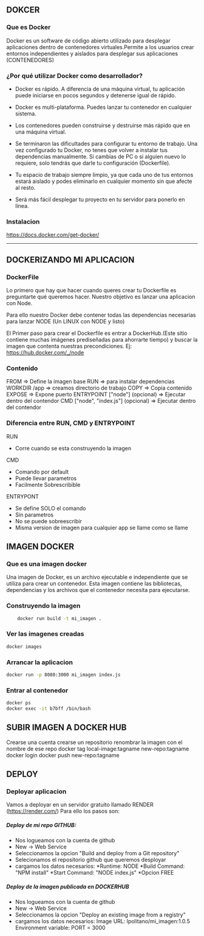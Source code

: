 ## DOKCER

### Que es Docker

Docker es un software de código abierto utilizado para desplegar aplicaciones dentro de contenedores virtuales.Permite a los usuarios crear entornos independientes y aislados para desplegar sus aplicaciones (CONTENEDORES)

### ¿Por qué utilizar Docker como desarrollador?

- Docker es rápido. A diferencia de una máquina virtual, tu aplicación puede iniciarse en pocos segundos y detenerse igual de rápido.

- Docker es multi-plataforma. Puedes lanzar tu contenedor en cualquier sistema.

- Los contenedores pueden construirse y destruirse más rápido que en una máquina virtual.

- Se terminaron las dificultades para configurar tu entorno de trabajo. Una vez configurado tu Docker, no tenes  que volver a instalar tus dependencias manualmente. Si cambias de PC o si alguien nuevo lo requiere, solo tendrás que darle tu configuración (Dockerfile).

- Tu espacio de trabajo siempre limpio, ya que cada uno de tus entornos estará aislado y podes eliminarlo en cualquier momento sin que afecte al resto.

- Será más fácil desplegar tu proyecto en tu servidor para ponerlo en línea.

### Instalacion

https://docs.docker.com/get-docker/

-------------------------------------------------------

## DOCKERIZANDO MI APLICACION

### DockerFile

Lo primero que hay que hacer cuando queres crear tu Dockerfile es preguntarte qué queremos hacer. Nuestro objetivo es lanzar una aplicacion con Node.

Para ello nuestro Docker debe contener todas las dependencias necesarias para lanzar NODE (Un LINUX con NODE y listo)

El Primer paso para crear el Dockerfile es entrar a DockerHub.(Este sitio contiene muchas imágenes prediseñadas para ahorrarte tiempo) y buscar la imagen que contenta nuestras precondiciones. Ej: https://hub.docker.com/_/node

### Contenido

FROM => Define la imagen base
RUN => para instalar dependencias
WORKDIR /app => creamos directorio de trabajo
COPY => Copia contenido
EXPOSE => Expone puerto
ENTRYPOINT ["node"] (opcional)  => Ejecutar dentro del contendor
CMD ["node", "index.js"] (opcional) => Ejecutar dentro del contendor

### Diferencia entre RUN, CMD y ENTRYPOINT

RUN

- Corre cuando se esta construyendo la imagen

CMD

- Comando por default
- Puede llevar parametros
- Facilmente Sobrescribible

ENTRYPONT

- Se define SOLO el comando
- Sin parametros
- No se puede sobreescribir
- Misma version de imagen para cualquier app se llame como se llame

## IMAGEN DOCKER

### Que es una imagen docker

Una imagen de Docker, es un archivo ejecutable e independiente que se utiliza para crear un contenedor. Esta imagen contiene las bibliotecas, dependencias y los archivos que el contenedor necesita para ejecutarse.

### Construyendo la imagen

``` bash
    docker run build -t mi_imagen .
```

### Ver las imagenes creadas

``` bash
docker images
```

### Arrancar la aplicacion

``` bash
docker run -p 8080:3000 mi_imagen index.js
```

### Entrar al contenedor

``` bash
docker ps
docker exec -it b7bff /bin/bash

```

## SUBIR IMAGEN A DOCKER HUB

Crearse una cuenta
crearse un repositorio
renombrar la imagen con el nombre de ese repo
docker tag local-image:tagname new-repo:tagname
docker login
docker push new-repo:tagname

## DEPLOY

### Deployar aplicacion

Vamos a deployar en un servidor gratuito llamado RENDER (https://render.com/)
Para ello los pasos son:

##### Deploy de mi repo GITHUB:

- Nos logueamos con la cuenta de github
- New -> Web Service
- Seleccionamos la opcion "Build and deploy from a Git repository"
- Selecionamos el repositorio github que queremos desployar
- cargamos los datos necesarios:
        *Runtime: NODE
        *Build Command: "NPM install"
        *Start Command: "NODE index.js"
        *Opcion FREE

##### Deploy de la imagen publicada en DOCKERHUB

- Nos logueamos con la cuenta de github
- New -> Web Service
- Seleccionamos la opcion "Deploy an existing image from a registry"
- cargamos los datos necesarios:
    Image URL: lpolitano/mi_imagen:1.0.5
    Environment variable: PORT = 3000
